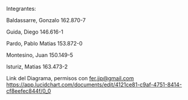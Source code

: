 Integrantes:

Baldassarre, Gonzalo 162.870-7

Guida, Diego 146.616-1

Pardo, Pablo Matias 153.872-0

Montesino, Juan 150.149-5

Isturiz, Matias 163.473-2

Link del Diagrama, permisos con fer.jjp@gmail.com
https://app.lucidchart.com/documents/edit/4121ce81-c9af-4751-8414-cf8eefec844f/0_0
